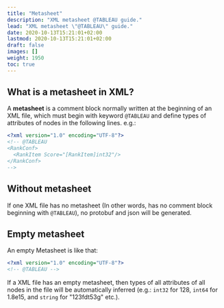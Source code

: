 ```yaml
---
title: "Metasheet"
description: "XML metasheet @TABLEAU guide."
lead: "XML metasheet \"@TABLEAU\" guide."
date: 2020-10-13T15:21:01+02:00
lastmod: 2020-10-13T15:21:01+02:00
draft: false
images: []
weight: 1950
toc: true
---
```


## What is a metasheet in XML?

A **metasheet** is a comment block normally written at the beginning of an XML file, which must begin with keyword `@TABLEAU` and define types of attributes of nodes in the following lines. e.g.:

```XML
<?xml version="1.0" encoding="UTF-8"?>
<!-- @TABLEAU 
<RankConf>
  <RankItem Score="[RankItem]int32"/>
</RankConf>
-->
```

## Without metasheet

If one XML file has no metasheet (In other words, has no comment block beginning with `@TABLEAU`), no protobuf and json will be generated.

## Empty metasheet

An empty Metasheet is like that:

```XML
<?xml version="1.0" encoding="UTF-8"?>
<!-- @TABLEAU -->
```

If a XML file has an empty metasheet, then types of all attributes of all nodes in the file will be automatically inferred (e.g.: `int32` for 128, `int64` for 1.8e15, and `string` for "123fdt53g" etc.).

